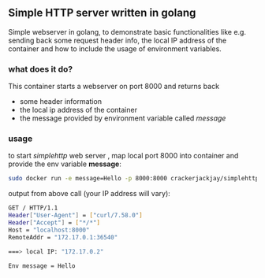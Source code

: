 ## Simple HTTP server written in golang

Simple webserver in golang, to demonstrate basic functionalities like e.g. sending back some request header info, the local IP address of the container and how to include the usage of environment variables.

### what does it do?

This container starts a webserver on port 8000 and returns back

- some header information
- the local ip address of the container
- the message provided by environment variable called _message_

### usage

to start _simplehttp_ web server , map local port 8000 into container and provide the env variable **message**:

```bash
sudo docker run -e message=Hello -p 8000:8000 crackerjackjay/simplehttp
```

output from above call (your IP address will vary):

```bash
GET / HTTP/1.1
Header["User-Agent"] = ["curl/7.58.0"]
Header["Accept"] = ["*/*"]
Host = "localhost:8000"
RemoteAddr = "172.17.0.1:36540"

===> local IP: "172.17.0.2"

Env message = Hello

```

